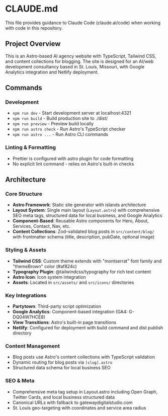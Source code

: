 # CLAUDE.md

This file provides guidance to Claude Code (claude.ai/code) when working with code in this repository.

## Project Overview

This is an Astro-based AI agency website with TypeScript, Tailwind CSS, and content collections for blogging. The site is designed for an AI/web development consultancy based in St. Louis, Missouri, with Google Analytics integration and Netlify deployment.

## Commands

### Development
- `npm run dev` - Start development server at localhost:4321
- `npm run build` - Build production site to ./dist/
- `npm run preview` - Preview build locally
- `npm run astro check` - Run Astro's TypeScript checker
- `npm run astro ...` - Run Astro CLI commands

### Linting & Formatting  
- Prettier is configured with astro plugin for code formatting
- No explicit lint command - relies on Astro's built-in checks

## Architecture

### Core Structure
- **Astro Framework**: Static site generator with islands architecture
- **Layout System**: Single main layout (`Layout.astro`) with comprehensive SEO meta tags, structured data for local business, and Google Analytics
- **Component-Based**: Reusable Astro components for Hero, About, Services, Contact, Nav, etc.
- **Content Collections**: Zod-validated blog posts in `src/content/blog/` with frontmatter schema (title, description, pubDate, optional image)

### Styling & Assets
- **Tailwind CSS**: Custom theme extends with "montserrat" font family and "themeBrown" color (#af824c)
- **Typography Plugin**: @tailwindcss/typography for rich text content
- **Astro Icon**: Icon system integration
- **Assets**: Located in `src/assets/` and `src/icons/` directories

### Key Integrations
- **Partytown**: Third-party script optimization
- **Google Analytics**: Component-based integration (GA4: G-DQ04W7HCE8)
- **View Transitions**: Astro's built-in page transitions
- **Netlify**: Configured for deployment with build command and dist publish directory

### Content Management
- Blog posts use Astro's content collections with TypeScript validation
- Dynamic routing for blog posts via `[slug].astro`
- Structured data schema for local business SEO

### SEO & Meta
- Comprehensive meta tag setup in Layout.astro including Open Graph, Twitter Cards, and local business structured data
- Canonical URLs with fallback to gatewaydigitalstudio.com
- St. Louis geo-targeting with coordinates and service area radius
